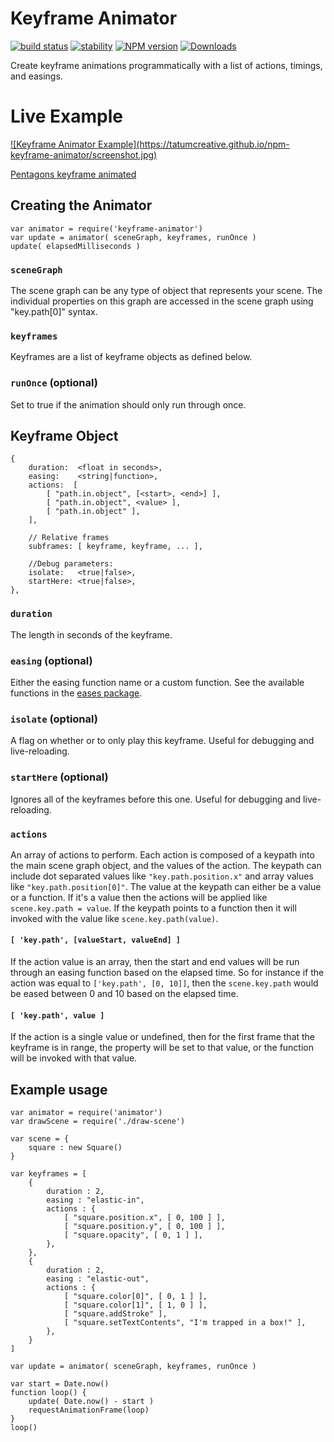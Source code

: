 # Keyframe Animator

[![build status][travis-image]][travis-url]
[![stability][stability-image]][stability-url]
[![NPM version][npm-image]][npm-url]
[![Downloads][downloads-image]][downloads-url]

[stability-image]: https://img.shields.io/badge/stability-stable-brightgreen.svg?style=flat-square
[stability-url]: https://nodejs.org/api/documentation.html#documentation_stability_index
[npm-image]: https://img.shields.io/npm/v/keyframe-animator.svg?style=flat-square
[npm-url]: https://npmjs.org/package/keyframe-animator
[travis-image]: https://img.shields.io/travis/TatumCreative/npm-keyframe-animator/master.svg?style=flat-square
[travis-url]: http://travis-ci.org/TatumCreative/npm-keyframe-animator
[downloads-image]: http://img.shields.io/npm/dm/keyframe-animator.svg?style=flat-square
[downloads-url]: https://npmjs.org/package/keyframe-animator

Create keyframe animations programmatically with a list of actions, timings, and easings.

# Live Example

<a href='https://tatumcreative.github.io/npm-keyframe-animator/'>
	![Keyframe Animator Example](https://tatumcreative.github.io/npm-keyframe-animator/screenshot.jpg)
</a>

[Pentagons keyframe animated](https://tatumcreative.github.io/npm-keyframe-animator)

## Creating the Animator

	var animator = require('keyframe-animator')
	var update = animator( sceneGraph, keyframes, runOnce )
	update( elapsedMilliseconds )

### `sceneGraph`

The scene graph can be any type of object that represents your scene. The individual properties on this graph are accessed in the scene graph using "key.path[0]" syntax.

### `keyframes`

Keyframes are a list of keyframe objects as defined below.

### `runOnce` (optional)

Set to true if the animation should only run through once.

## Keyframe Object

	{
		duration:  <float in seconds>,
		easing:    <string|function>,
		actions:  [
			[ "path.in.object", [<start>, <end>] ],
			[ "path.in.object", <value> ],
			[ "path.in.object" ],
		],
		
		// Relative frames
		subframes: [ keyframe, keyframe, ... ],
		
		//Debug parameters:
		isolate:   <true|false>,
		startHere: <true|false>,
	},

### `duration`

The length in seconds of the keyframe.

### `easing` (optional)

Either the easing function name or a custom function. See the available functions in the [eases package](https://npmjs.com/packages/eases).

### `isolate` (optional)

A flag on whether or to only play this keyframe. Useful for debugging and live-reloading.

### `startHere` (optional)

Ignores all of the keyframes before this one. Useful for debugging and live-reloading.

### `actions`

An array of actions to perform. Each action is composed of a keypath into the main scene graph object, and the values of the action. The keypath can include dot separated values like `"key.path.position.x"` and array values like `"key.path.position[0]"`. The value at the keypath can either be a value or a function. If it's a value then the actions will be applied like `scene.key.path = value`. If the keypath points to a function then it will invoked with the value like `scene.key.path(value)`.

#### `[ 'key.path', [valueStart, valueEnd] ]`

If the action value is an array, then the start and end values will be run through an easing function based on the elapsed time. So for instance if the action was equal to `['key.path', [0, 10]]`, then the `scene.key.path` would be eased between 0 and 10 based on the elapsed time.

#### `[ 'key.path', value ]`

If the action is a single value or undefined, then for the first frame that the keyframe is in range, the property will be set to that value, or the function will be invoked with that value.

## Example usage

	var animator = require('animator')
	var drawScene = require('./draw-scene')
	
	var scene = {
		square : new Square()
	}
	
	var keyframes = [
		{
			duration : 2,
			easing : "elastic-in",
			actions : {
				[ "square.position.x", [ 0, 100 ] ],
				[ "square.position.y", [ 0, 100 ] ],
				[ "square.opacity", [ 0, 1 ] ],
			},
		},
		{
			duration : 2,
			easing : "elastic-out",
			actions : {
				[ "square.color[0]", [ 0, 1 ] ],
				[ "square.color[1]", [ 1, 0 ] ],
				[ "square.addStroke" ],
				[ "square.setTextContents", "I'm trapped in a box!" ],
			},
		}
	]
	
	var update = animator( sceneGraph, keyframes, runOnce )
	
	var start = Date.now()
	function loop() {
		update( Date.now() - start )
		requestAnimationFrame(loop)
	}
	loop()

